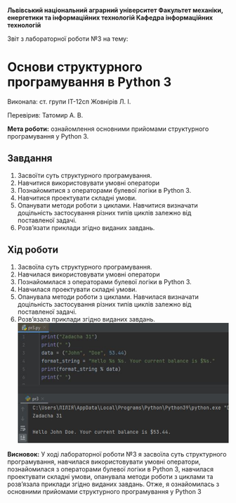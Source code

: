 ﻿
**Львівський національний аграрний університет
Факультет механіки, енергетики та інформаційних технологій
Кафедра інформаційних технологій**

Звіт з лабораторної роботи №3
на тему: 

# Основи структурного програмування в Python 3

Виконала: ст. групи ІТ-12сп Жовнірів Л. І.

Перевірив: Татомир А. В.

**Мета роботи:** ознайомлення основними прийомами структурного програмування у Python 3.

## Завдання
1. Засвоїти суть структурного програмування.
2. Навчитися використовувати умовні оператори
3. Познайомитися з операторами булевої логіки в Python 3.
4. Навчитися проектувати складні умови.
5. Опанувати методи роботи з циклами. Навчитися визначати доцільність
застосування різних типів циклів залежно від поставленої задачі.
6. Розв’язати приклади згідно виданих завдань.

## Хід роботи
1. Засвоїла суть структурного програмування.
2. Навчилася використовувати умовні оператори
3. Познайомилася з операторами булевої логіки в Python 3.
4. Навчилася проектувати складні умови.
5. Опанувала методи роботи з циклами. Навчилася визначати доцільність застосування різних типів циклів залежно від поставленої задачі.
6. Розв’язала приклади згідно виданих завдань.
![Скріншот з виконанням програми.](/31.jpg)

**Висновок:** У ході лабораторної роботи №3 я засвоїла суть структурного програмування, навчилася використовувати умовні оператори, познайомилася з операторами булевої логіки в Python 3, навчилася проектувати складні умови, опанувала методи роботи з циклами та розв’язала приклади згідно виданих завдань. Отже, я ознайомилась з основними прийомами структурного програмування у Python 3

